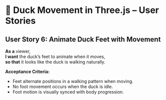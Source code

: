 # 🦆 Duck Movement in Three.js – User Stories

## User Story 6: Animate Duck Feet with Movement
**As a** viewer,  
**I want** the duck’s feet to animate when it moves,  
**so that** it looks like the duck is walking naturally.

**Acceptance Criteria:**
- Feet alternate positions in a walking pattern when moving.
- No foot movement occurs when the duck is idle.
- Foot motion is visually synced with body progression.